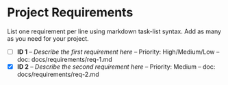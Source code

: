 # Project Requirements

List one requirement per line using markdown task-list syntax. Add as many as you need for your project.

- [ ] **ID 1** – _Describe the first requirement here_ – Priority: High/Medium/Low – doc: docs/requirements/req-1.md
- [x] **ID 2** – _Describe the second requirement here_ – Priority: Medium – doc: docs/requirements/req-2.md
<!-- Add new requirements on new lines, incrementing the ID (e.g., ID 3, ID 4) and the req-N.md filename -->
